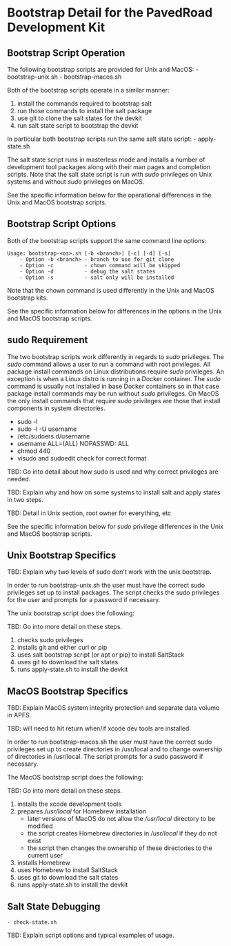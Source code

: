 # Bootstrap Detail for the PavedRoad Development Kit

## Bootstrap Script Operation

The following bootstrap scripts are provided for Unix and MacOS:
    - bootstrap-unix.sh
    - bootstrap-macos.sh

Both of the bootstrap scripts operate in a similar manner:
1) install the commands required to bootstrap salt
2) run those commands to install the salt package
3) use git to clone the salt states for the devkit
4) run salt state script to bootstrap the devkit

In particular both bootstrap scripts run the same salt state script:
    - apply-state.sh

The salt state script runs in masterless mode and installs a number of
development tool packages along with their man pages and completion scripts.
Note that the salt state script is run with _sudo_ privileges on Unix systems
and without _sudo_ privileges on MacOS.

See the specific information below for the operational differences
in the Unix and MacOS bootstrap scripts.

## Bootstrap Script Options

Both of the bootstrap scripts support the same command line options:

    Usage: bootstrap-<os>.sh [-b <branch>] [-c] [-d] [-s]
        - Option -b <branch> - branch to use for git clone
        - Option -c          - chown command will be skipped
        - Option -d          - debug the salt states
        - Option -s          - salt only will be installed

Note that the chown command is used differently in the Unix and MacOS
bootstrap kits.

See the specific information below for differences in the options
in the Unix and MacOS bootstrap scripts.

## sudo Requirement

The two bootstrap scripts work differently in regards to _sudo_ privileges.
The _sudo_ command allows a user to run a command with root privileges.
All package install commands on Linux distributions require _sudo_ privileges.
An exception is when a Linux distro is running in a Docker container.
The _sudo_ command is usually not installed in base Docker containers so
in that case package install commands may be run without _sudo_ privileges.
On MacOS the only install commands that require _sudo_ privileges are those
that install components in system directories.

- sudo -l
- sudo -l -U username
- /etc/sudoers.d/username
- username ALL=(ALL) NOPASSWD: ALL
- chmod 440
- visudo and sudoedit check for correct format

TBD: Go into detail about how sudo is used and why correct privileges are needed.

TBD: Explain why and how on some systems to install salt and apply states in two steps.

TBD: Detail in Unix section, root owner for everything, etc

See the specific information below for _sudo_ privilege differences
in the Unix and MacOS bootstrap scripts.

## Unix Bootstrap Specifics

TBD: Explain why two levels of sudo don't work with the unix bootstrap.

In order to run bootstrap-unix.sh the user must have the correct sudo privileges
set up to install packages.
The script checks the sudo privileges for the user and prompts for a password if necessary.

The unix bootstrap script does the following:

TBD: Go into more detail on these steps.

1) checks sudo privileges
2) installs git and either curl or pip
3) uses salt bootstrap script (or apt or pip) to install SaltStack
4) uses git to download the salt states
5) runs apply-state.sh to install the devkit

## MacOS Bootstrap Specifics

TBD: Explain MacOS system integrity protection and separate data volume in APFS.

TBD: will need to hit return when/if xcode dev tools are installed

In order to run bootstrap-macos.sh the user must have the correct sudo privileges
set up to create directories in /usr/local and to change ownership of directories in /usr/local.
The script prompts for a sudo password if necessary.

The MacOS bootstrap script does the following:

TBD: Go into more detail on these steps.

1) installs the xcode development tools
2) prepares _/usr/local_ for Homebrew installation
   * later versions of MacOS do not allow the _/usr/local_ directory to be modified
   * the script creates Homebrew directories in _/usr/local_ if they do not exist
   * the script then changes the ownership of these directories to the current user
3) installs Homebrew
4) uses Homebrew to install SaltStack
5) uses git to download the salt states
6) runs apply-state.sh to install the devkit

## Salt State Debugging

    - check-state.sh

TBD: Explain script options and typical examples of usage.



